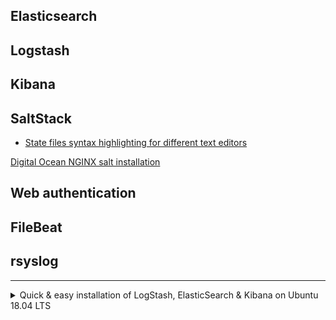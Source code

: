 ## Elasticsearch

## Logstash

## Kibana

## SaltStack

- [State files syntax highlighting for different text editors](https://salt.tips/text-editor-plugins-for-salt-states-and-yaml-jinja/)

[Digital Ocean NGINX salt installation](https://www.digitalocean.com/community/tutorials/saltstack-infrastructure-creating-salt-states-for-nginx-web-servers)

## Web authentication

## FileBeat

## rsyslog

--------------------------------

<details>
<summary>Quick & easy installation of LogStash, ElasticSearch & Kibana on Ubuntu 18.04 LTS</summary>

Copy & paste the following into terminal:

```
echo "deb https://artifacts.elastic.co/packages/6.x/apt stable main" | sudo tee /etc/apt/sources.list.d/elkstack.list
wget -qO - https://artifacts.elastic.co/GPG-KEY-elasticsearch | sudo apt-key add -

sudo apt update && sudo apt -y install logstash elasticsearch kibana

```

</details>

